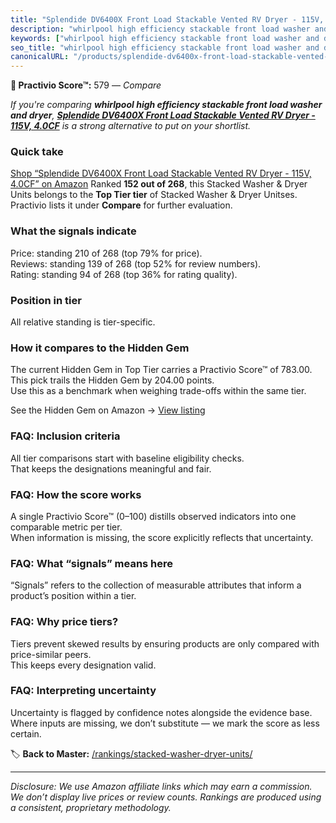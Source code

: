 ```yaml
---
title: "Splendide DV6400X Front Load Stackable Vented RV Dryer - 115V, 4.0CF"
description: "whirlpool high efficiency stackable front load washer and dryer: Data-driven ranking using the Practivio Score™. Positioned by quality, value, demand, findabil…"
keywords: ["whirlpool high efficiency stackable front load washer and dryer"]
seo_title: "whirlpool high efficiency stackable front load washer and dryer — Compare (2025)"
canonicalURL: "/products/splendide-dv6400x-front-load-stackable-vented-rv-dryer-115v-40cf-B08N8FMZL6/"
---
```


**🛒 Practivio Score™:** 579 — _Compare_


*If you're comparing **whirlpool high efficiency stackable front load washer and dryer**, **[Splendide DV6400X Front Load Stackable Vented RV Dryer - 115V, 4.0CF](https://www.amazon.com/dp/B08N8FMZL6?tag=practivio-20)** is a strong alternative to put on your shortlist.*
### Quick take
[Shop “Splendide DV6400X Front Load Stackable Vented RV Dryer - 115V, 4.0CF” on Amazon](https://www.amazon.com/dp/B08N8FMZL6?tag=practivio-20)
Ranked **152 out of 268**, this Stacked Washer & Dryer Units belongs to the **Top Tier tier** of Stacked Washer & Dryer Unitses.  
Practivio lists it under **Compare** for further evaluation.

### What the signals indicate
Price: standing 210 of 268 (top 79% for price).  
Reviews: standing 139 of 268 (top 52% for review numbers).  
Rating: standing 94 of 268 (top 36% for rating quality).  

### Position in tier
All relative standing is tier-specific.

### How it compares to the Hidden Gem
The current Hidden Gem in Top Tier carries a Practivio Score™ of 783.00.  
This pick trails the Hidden Gem by 204.00 points.  
Use this as a benchmark when weighing trade-offs within the same tier.  

See the Hidden Gem on Amazon → [View listing](https://www.amazon.com/dp/B0D4282T95?tag=practivio-20)

### FAQ: Inclusion criteria
All tier comparisons start with baseline eligibility checks.  
That keeps the designations meaningful and fair.

### FAQ: How the score works
A single Practivio Score™ (0–100) distills observed indicators into one comparable metric per tier.  
When information is missing, the score explicitly reflects that uncertainty.

### FAQ: What “signals” means here
“Signals” refers to the collection of measurable attributes that inform a product’s position within a tier.

### FAQ: Why price tiers?
Tiers prevent skewed results by ensuring products are only compared with price-similar peers.  
This keeps every designation valid.

### FAQ: Interpreting uncertainty
Uncertainty is flagged by confidence notes alongside the evidence base.  
Where inputs are missing, we don’t substitute — we mark the score as less certain.

<!-- Missing template for Compare/CompareWithinPriceClass -->


🏷️ **Back to Master:** [/rankings/stacked-washer-dryer-units/](/rankings/stacked-washer-dryer-units/)

---
_Disclosure: We use Amazon affiliate links which may earn a commission. We don’t display live prices or review counts. Rankings are produced using a consistent, proprietary methodology._
